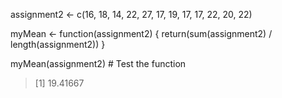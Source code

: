 assignment2 <- c(16, 18, 14, 22, 27, 17, 19, 17, 17, 22, 20, 22)

myMean <- function(assignment2) { 
  return(sum(assignment2) / length(assignment2)) 
}

myMean(assignment2)  # Test the function
> [1] 19.41667
